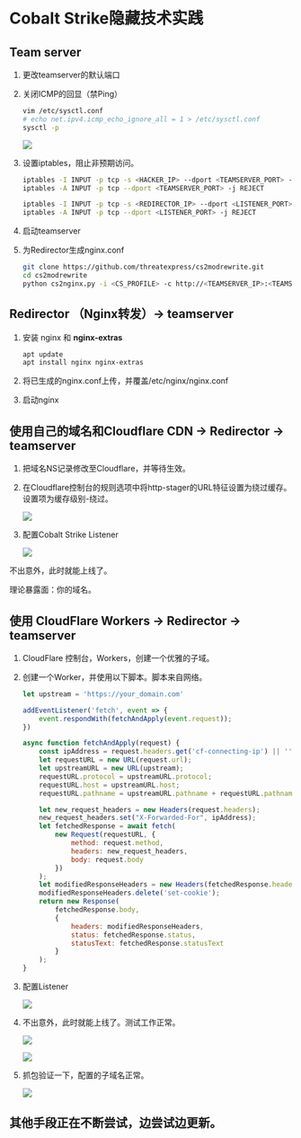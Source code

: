 # Cobalt Strike隐藏技术实践

## Team server

1. 更改teamserver的默认端口

2. 关闭ICMP的回显（禁Ping）
   ```bash
   vim /etc/sysctl.conf
   # echo net.ipv4.icmp_echo_ignore_all = 1 > /etc/sysctl.conf
   sysctl -p
   ```
   
   ![](..\img\2021-7-21-7.PNG)

3. 设置iptables，阻止非预期访问。

   ```bash
   iptables -I INPUT -p tcp -s <HACKER_IP> --dport <TEAMSERVER_PORT> -j ACCEPT
   iptables -A INPUT -p tcp --dport <TEAMSERVER_PORT> -j REJECT
   
   iptables -I INPUT -p tcp -s <REDIRECTOR_IP> --dport <LISTENER_PORT> -j ACCEPT
   iptables -A INPUT -p tcp --dport <LISTENER_PORT> -j REJECT
   ```

4. 启动teamserver

5. 为Redirector生成nginx.conf

   ```bash
   git clone https://github.com/threatexpress/cs2modrewrite.git
   cd cs2modrewrite
   python cs2nginx.py -i <CS_PROFILE> -c http://<TEAMSERVER_IP>:<TEAMSERVER_PORT}> -r https://www.google.com -H mydomain.local > nginx.conf
   ```

## Redirector （Nginx转发）-> teamserver

1. 安装 nginx 和 **nginx-extras**

   ```bash
   apt update
   apt install nginx nginx-extras
   ```

2. 将已生成的nginx.conf上传，并覆盖/etc/nginx/nginx.conf

3. 启动nginx

## 使用自己的域名和Cloudflare CDN -> Redirector -> teamserver

1. 把域名NS记录修改至Cloudflare，并等待生效。

2. 在Cloudflare控制台的规则选项中将http-stager的URL特征设置为绕过缓存。设置项为缓存级别-绕过。

   ![](..\img\2021-7-21-1.PNG)

3. 配置Cobalt Strike Listener

   ![](..\img\2021-7-21-2.PNG)

不出意外，此时就能上线了。

理论暴露面：你的域名。

## 使用 CloudFlare Workers -> Redirector -> teamserver

1. CloudFlare 控制台，Workers，创建一个优雅的子域。

2. 创建一个Worker，并使用以下脚本。脚本来自网络。

   ```javascript
   let upstream = 'https://your_domain.com'
   
   addEventListener('fetch', event => {
       event.respondWith(fetchAndApply(event.request));
   })
   
   async function fetchAndApply(request) {
       const ipAddress = request.headers.get('cf-connecting-ip') || '';
       let requestURL = new URL(request.url);
       let upstreamURL = new URL(upstream);
       requestURL.protocol = upstreamURL.protocol;
       requestURL.host = upstreamURL.host;
       requestURL.pathname = upstreamURL.pathname + requestURL.pathname;
   
       let new_request_headers = new Headers(request.headers);
       new_request_headers.set("X-Forwarded-For", ipAddress);
       let fetchedResponse = await fetch(
           new Request(requestURL, {
               method: request.method,
               headers: new_request_headers,
               body: request.body
           })
       );
       let modifiedResponseHeaders = new Headers(fetchedResponse.headers);
       modifiedResponseHeaders.delete('set-cookie');
       return new Response(
           fetchedResponse.body,
           {
               headers: modifiedResponseHeaders,
               status: fetchedResponse.status,
               statusText: fetchedResponse.statusText
           }
       );
   }
   ```

3. 配置Listener

   ![](..\img\2021-7-21-3.PNG)

4. 不出意外，此时就能上线了。测试工作正常。

   ![](..\img\2021-7-21-4.PNG)

   ![](..\img\2021-7-21-5.PNG)

5. 抓包验证一下，配置的子域名正常。

   ![](..\img\2021-7-21-6.PNG)
   
   



## 其他手段正在不断尝试，边尝试边更新。





